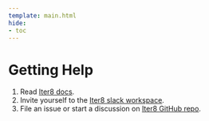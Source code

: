 ```yaml
---
template: main.html
hide:
- toc
---
```


# Getting Help

1. Read [Iter8 docs](https://iter8.tools).
2. Invite yourself to the [Iter8 slack workspace](https://join.slack.com/t/iter8-tools/shared_invite/zt-awl2se8i-L0pZCpuHntpPejxzLicbmw).
3. File an issue or start a discussion on [Iter8 GitHub repo](https://github.com/iter8-tools/iter8).